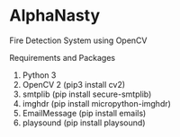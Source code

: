 # AlphaNasty
Fire Detection System using OpenCV

Requirements and Packages

1. Python 3
2. OpenCV 2 (pip3 install cv2)
3. smtplib (pip install secure-smtplib)
4. imghdr (pip install micropython-imghdr)
5. EmailMessage (pip install emails)
6. playsound (pip install playsound)
